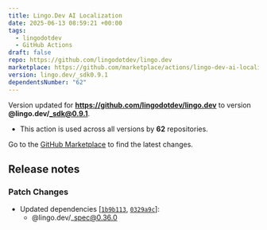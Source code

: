 ```yaml
---
title: Lingo.Dev AI Localization
date: 2025-06-13 08:59:21 +00:00
tags:
  - lingodotdev
  - GitHub Actions
draft: false
repo: https://github.com/lingodotdev/lingo.dev
marketplace: https://github.com/marketplace/actions/lingo-dev-ai-localization
version: lingo.dev/_sdk0.9.1
dependentsNumber: "62"
---
```



Version updated for **https://github.com/lingodotdev/lingo.dev** to version **@lingo.dev/_sdk@0.9.1**.
- This action is used across all versions by **62** repositories.

Go to the [GitHub Marketplace](https://github.com/marketplace/actions/lingo-dev-ai-localization) to find the latest changes.

## Release notes

### Patch Changes

-   Updated dependencies \[[`1b9b113`](https://github.com/lingodotdev/lingo.dev/commit/1b9b11301978e8caa2555832d027ff93216aa6e1), [`0329a9c`](https://github.com/lingodotdev/lingo.dev/commit/0329a9cdb5e5a63fcecab4efcd7cce22f155a0e9)]:
    -   @lingo.dev/\_spec@0.36.0

